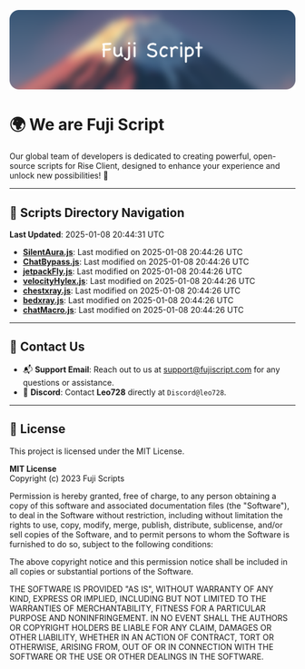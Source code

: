 ![Banner](.github/b.webp)

# 🌍 **We are Fuji Script**

Our global team of developers is dedicated to creating powerful, open-source scripts for Rise Client, designed to enhance your experience and unlock new possibilities! 🌟

---
<!-- SCRIPTS_NAVIGATION_START -->
## 📂 **Scripts Directory Navigation**

**Last Updated**: 2025-01-08 20:44:31 UTC

- **[SilentAura.js](scripts/SilentAura.js)**: Last modified on 2025-01-08 20:44:26 UTC
- **[ChatBypass.js](scripts/ChatBypass.js)**: Last modified on 2025-01-08 20:44:26 UTC
- **[jetpackFly.js](scripts/jetpackFly.js)**: Last modified on 2025-01-08 20:44:26 UTC
- **[velocityHylex.js](scripts/velocityHylex.js)**: Last modified on 2025-01-08 20:44:26 UTC
- **[chestxray.js](scripts/chestxray.js)**: Last modified on 2025-01-08 20:44:26 UTC
- **[bedxray.js](scripts/bedxray.js)**: Last modified on 2025-01-08 20:44:26 UTC
- **[chatMacro.js](scripts/chatMacro.js)**: Last modified on 2025-01-08 20:44:26 UTC

<!-- SCRIPTS_NAVIGATION_END -->

---

## 💬 **Contact Us**  
- 📬 **Support Email**: Reach out to us at [support@fujiscript.com](mailto:support@fujiscript.com) for any questions or assistance.  
- 💬 **Discord**: Contact **Leo728** directly at `Discord@leo728`.

---

## 📜 **License**

This project is licensed under the MIT License.  

**MIT License**  
Copyright (c) 2023 Fuji Scripts  

Permission is hereby granted, free of charge, to any person obtaining a copy of this software and associated documentation files (the "Software"), to deal in the Software without restriction, including without limitation the rights to use, copy, modify, merge, publish, distribute, sublicense, and/or sell copies of the Software, and to permit persons to whom the Software is furnished to do so, subject to the following conditions:  

The above copyright notice and this permission notice shall be included in all copies or substantial portions of the Software.  

THE SOFTWARE IS PROVIDED "AS IS", WITHOUT WARRANTY OF ANY KIND, EXPRESS OR IMPLIED, INCLUDING BUT NOT LIMITED TO THE WARRANTIES OF MERCHANTABILITY, FITNESS FOR A PARTICULAR PURPOSE AND NONINFRINGEMENT. IN NO EVENT SHALL THE AUTHORS OR COPYRIGHT HOLDERS BE LIABLE FOR ANY CLAIM, DAMAGES OR OTHER LIABILITY, WHETHER IN AN ACTION OF CONTRACT, TORT OR OTHERWISE, ARISING FROM, OUT OF OR IN CONNECTION WITH THE SOFTWARE OR THE USE OR OTHER DEALINGS IN THE SOFTWARE.  
